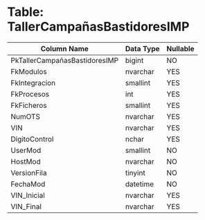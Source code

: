 # Table: TallerCampañasBastidoresIMP

| Column Name | Data Type | Nullable |
|-------------|-----------|----------|
| PkTallerCampañasBastidoresIMP | bigint | NO |
| FkModulos | nvarchar | YES |
| FkIntegracion | smallint | YES |
| FkProcesos | int | YES |
| FkFicheros | smallint | YES |
| NumOTS | nvarchar | YES |
| VIN | nvarchar | YES |
| DigitoControl | nchar | YES |
| UserMod | smallint | NO |
| HostMod | nvarchar | NO |
| VersionFila | tinyint | NO |
| FechaMod | datetime | NO |
| VIN_Inicial | nvarchar | YES |
| VIN_Final | nvarchar | YES |
